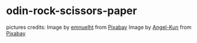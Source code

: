 # odin-rock-scissors-paper

pictures credits:
Image by [emnuelht](https://pixabay.com/users/emnuelht-25796858/) from [Pixabay](https://pixabay.com/)
Image by [Angel-Kun](https://pixabay.com/users/angel-kun-50012/) from [Pixabay](https://pixabay.com/)

